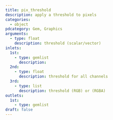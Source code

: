 ```yaml
---
title: pix_threshold
description: apply a threshold to pixels
categories:
  - object
pdcategory: Gem, Graphics
arguments:
  - type: float
    description: threshold (scalar/vector)
inlets:
  1st:
    - type: gemlist
      description:
  2nd:
    - type: float
      description: threshold for all channels
  3rd:
    - type: list
      description: threshold (RGB) or (RGBA)
outlets:
  1st:
    - type: gemlist
draft: false
---
```

